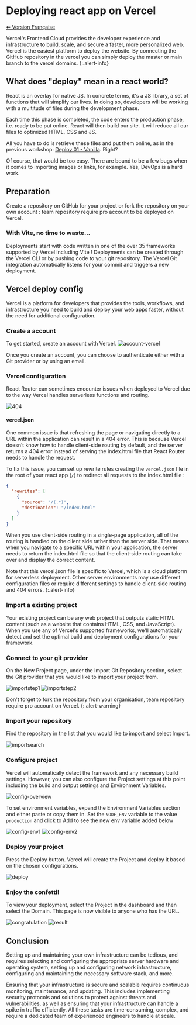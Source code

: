 # Deploying react app on Vercel

[⬅ Version Française](./README-FR)

Vercel's Frontend Cloud provides the developer experience and infrastructure to build, scale, and secure a faster, more personalized web. Vercel is the easiest platform to deploy the website. By connecting the GitHub repository in the vercel you can simply deploy the master or main branch to the vercel domains.
{:.alert-info}

## What does "deploy" mean in a react world?

React is an overlay for native JS. In concrete terms, it's a JS library, a set of functions that will simplify our lives. In doing so, developers will be working with a multitude of files during the development phase.

Each time this phase is completed, the code enters the production phase, i.e. ready to be put online. React will then build our site. It will reduce all our files to optimized HTML, CSS and JS.

All you have to do is retrieve these files and put them online, as in the previous workshop: [Deploy 01 - Vanilla](https://wildcodeschool.github.io/workshop-deploy-vanilla/README-FR). Right?

Of course, that would be too easy. There are bound to be a few bugs when it comes to importing images or links, for example. Yes, DevOps is a hard work.

## Preparation

Create a repository on GitHub for your project or fork the repository on your own account : team repository require pro account to be deployed on Vercel.

### With Vite, no time to waste...

Deployments start with code written in one of the over 35 frameworks supported by Vercel including Vite ! Deployments can be created through the Vercel CLI or by pushing code to your git repository. The Vercel Git integration automatically listens for your commit and triggers a new deployment.

## Vercel deploy config

Vercel is a platform for developers that provides the tools, workflows, and infrastructure you need to build and deploy your web apps faster, without the need for additional configuration.

### Create a account

To get started, create an account with Vercel. 
![account-vercel](./assets/account.jpeg)

Once you create an account, you can choose to authenticate either with a Git provider or by using an email.

### Vercel configuration

React Router can sometimes encounter issues when deployed to Vercel due to the way Vercel handles serverless functions and routing.

![404](./assets/404.png)

#### vercel.json

One common issue is that refreshing the page or navigating directly to a URL within the application can result in a 404 error. This is because Vercel doesn’t know how to handle client-side routing by default, and the server returns a 404 error instead of serving the index.html file that React Router needs to handle the request.

To fix this issue, you can set up rewrite rules creating the `vercel.json` file in the root of your react app (`/`) to redirect all requests to the index.html file : 

```json
{
  "rewrites": [
    {
      "source": "/(.*)",
      "destination": "/index.html"
    }
  ]
}
```

When you use client-side routing in a single-page application, all of the routing is handled on the client side rather than the server side. That means when you navigate to a specific URL within your application, the server needs to return the index.html file so that the client-side routing can take over and display the correct content.

Note that this vercel.json file is specific to Vercel, which is a cloud platform for serverless deployment. Other server environments may use different configuration files or require different settings to handle client-side routing and 404 errors.
{:.alert-info}

### Import a existing project

Your existing project can be any web project that outputs static HTML content (such as a website that contains HTML, CSS, and JavaScript). When you use any of Vercel's supported frameworks, we'll automatically detect and set the optimal build and deployment configurations for your framework.

### Connect to your git provider

On the New Project page, under the Import Git Repository section, select the Git provider that you would like to import your project from.

![importstep1](./assets/import.png) ![importstep2](./assets/import2.png)

Don't forget to fork the repository from your organisation, team repository require pro account on Vercel.
{:.alert-warning}

### Import your repository

Find the repository in the list that you would like to import and select Import.

![importsearch](./assets/importsearch.png)

### Configure project

Vercel will automatically detect the framework and any necessary build settings. However, you can also configure the Project settings at this point including the build and output settings and Environment Variables.

![config-overview](./assets/configoverview.png)

To set environment variables, expand the Environment Variables section and either paste or copy them in. Set the `NODE_ENV` variable to the value `production` and click to Add to see the new env variable added below

![config-env1](./assets/configenv1.png)
![config-env2](./assets/configenv2.png)

### Deploy your project

Press the Deploy button. Vercel will create the Project and deploy it based on the chosen configurations.

![deploy](./assets/deploy.png)

### Enjoy the confetti!

To view your deployment, select the Project in the dashboard and then select the Domain. This page is now visible to anyone who has the URL.

![congratulation](./assets/congrat.png)
![result](./assets/result.png)


## Conclusion

Setting up and maintaining your own infrastructure can be tedious, and requires selecting and configuring the appropriate server hardware and operating system, setting up and configuring network infrastructure, configuring and maintaining the necessary software stack, and more.

Ensuring that your infrastructure is secure and scalable requires continuous monitoring, maintenance, and updating. This includes implementing security protocols and solutions to protect against threats and vulnerabilities, as well as ensuring that your infrastructure can handle a spike in traffic efficiently. All these tasks are time-consuming, complex, and require a dedicated team of experienced engineers to handle at scale.


